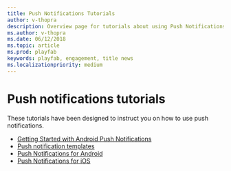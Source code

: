 ```yaml
---
title: Push Notifications Tutorials
author: v-thopra
description: Overview page for tutorials about using Push Notifications in PlayFab.
ms.author: v-thopra
ms.date: 06/12/2018
ms.topic: article
ms.prod: playfab
keywords: playfab, engagement, title news
ms.localizationpriority: medium
---
```


# Push notifications tutorials

These tutorials have been designed to instruct you on how to use push notifications.

- [Getting Started with Android Push Notifications](getting-started-android-studio-push-notifications.md)
- [Push notification templates](push-notification-templates.md)
- [Push Notifications for Android](push-notifications-for-android.md)
- [Push Notifications for iOS](push-notifications-for-ios.md)